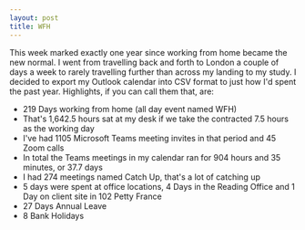 ```yaml
---
layout: post
title: WFH
---
```


This week marked exactly one year since working from home became the new normal. I went from travelling back and forth to London a couple of days a week to rarely travelling further than across my landing to my study. I decided to export my Outlook calendar into CSV format to just how I'd spent the past year. Highlights, if you can call them that, are:

* 219 Days working from home (all day event named WFH)
* That's 1,642.5 hours sat at my desk if we take the contracted 7.5 hours as the working day
* I've had 1105 Microsoft Teams meeting invites in that period and 45 Zoom calls
* In total the Teams meetings in my calendar ran for 904 hours and 35 minutes, or 37.7 days
* I had 274 meetings named Catch Up, that's a lot of catching up
* 5 days were spent at office locations, 4 Days in the Reading Office and 1 Day on client site in 102 Petty France
* 27 Days Annual Leave
* 8 Bank Holidays

